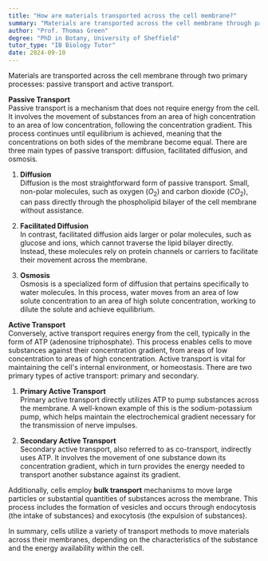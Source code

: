 ```yaml
---
title: "How are materials transported across the cell membrane?"
summary: "Materials are transported across the cell membrane through passive and active transport processes."
author: "Prof. Thomas Green"
degree: "PhD in Botany, University of Sheffield"
tutor_type: "IB Biology Tutor"
date: 2024-09-10
---
```


Materials are transported across the cell membrane through two primary processes: passive transport and active transport.

**Passive Transport**  
Passive transport is a mechanism that does not require energy from the cell. It involves the movement of substances from an area of high concentration to an area of low concentration, following the concentration gradient. This process continues until equilibrium is achieved, meaning that the concentrations on both sides of the membrane become equal. There are three main types of passive transport: diffusion, facilitated diffusion, and osmosis.

1. **Diffusion**  
   Diffusion is the most straightforward form of passive transport. Small, non-polar molecules, such as oxygen ($O_2$) and carbon dioxide ($CO_2$), can pass directly through the phospholipid bilayer of the cell membrane without assistance.

2. **Facilitated Diffusion**  
   In contrast, facilitated diffusion aids larger or polar molecules, such as glucose and ions, which cannot traverse the lipid bilayer directly. Instead, these molecules rely on protein channels or carriers to facilitate their movement across the membrane.

3. **Osmosis**  
   Osmosis is a specialized form of diffusion that pertains specifically to water molecules. In this process, water moves from an area of low solute concentration to an area of high solute concentration, working to dilute the solute and achieve equilibrium.

**Active Transport**  
Conversely, active transport requires energy from the cell, typically in the form of ATP (adenosine triphosphate). This process enables cells to move substances against their concentration gradient, from areas of low concentration to areas of high concentration. Active transport is vital for maintaining the cell's internal environment, or homeostasis. There are two primary types of active transport: primary and secondary.

1. **Primary Active Transport**  
   Primary active transport directly utilizes ATP to pump substances across the membrane. A well-known example of this is the sodium-potassium pump, which helps maintain the electrochemical gradient necessary for the transmission of nerve impulses.

2. **Secondary Active Transport**  
   Secondary active transport, also referred to as co-transport, indirectly uses ATP. It involves the movement of one substance down its concentration gradient, which in turn provides the energy needed to transport another substance against its gradient.

Additionally, cells employ **bulk transport** mechanisms to move large particles or substantial quantities of substances across the membrane. This process includes the formation of vesicles and occurs through endocytosis (the intake of substances) and exocytosis (the expulsion of substances).

In summary, cells utilize a variety of transport methods to move materials across their membranes, depending on the characteristics of the substance and the energy availability within the cell.
    